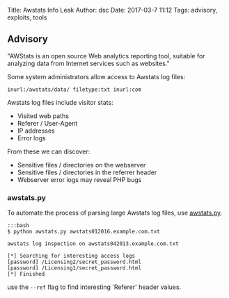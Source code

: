 Title: Awstats Info Leak
Author: dsc
Date: 2017-03-7 11:12
Tags: advisory, exploits, tools

## Advisory

"AWStats is an open source Web analytics reporting tool, suitable for analyzing data from Internet services such as websites."

Some system administrators allow access to Awstats log files:

    inurl:/awstats/data/ filetype:txt inurl:com
    
Awstats log files include visitor stats:

- Visited web paths
- Referer / User-Agent 
- IP addresses
- Error logs

From these we can discover:

- Sensitive files / directories on the webserver
- Sensitive files / directories in the referrer header
- Webserver error logs may reveal PHP bugs

### awstats.py

To automate the  process of parsing large Awstats log files, use [awstats.py](https://github.com/skftn/awstats.py/).

    :::bash
	$ python awstats.py awstats012016.example.com.txt 

	awstats log inspection on awstats042013.example.com.txt

	[*] Searching for interesting access logs
	[password] /Licensing2/secret_password.html
	[password] /Licensing1/secret_password.html
	[*] Finished

use the `--ref` flag to find interesting 'Referer' header values.